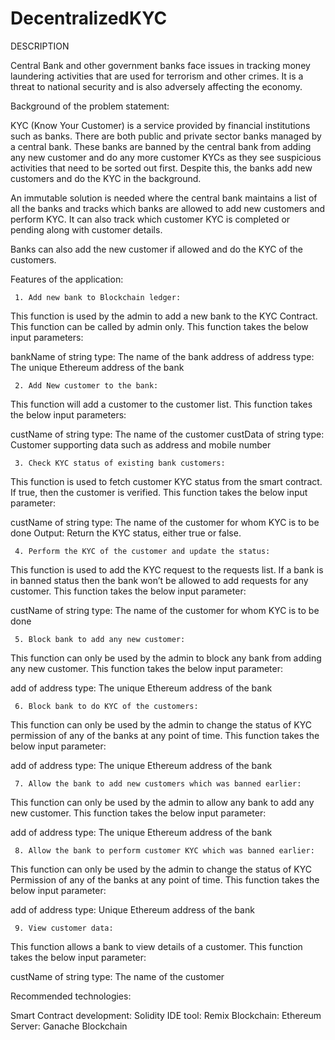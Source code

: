 # DecentralizedKYC

DESCRIPTION

Central Bank and other government banks face issues in tracking money laundering activities that are used for terrorism and other crimes. It is a threat to national security and is also adversely affecting the economy.

 

Background of the problem statement:

KYC (Know Your Customer) is a service provided by financial institutions such as banks. There are both public and private sector banks managed by a central bank. These banks are banned by the central bank from adding any new customer and do any more customer KYCs as they see suspicious activities that need to be sorted out first. Despite this, the banks add new customers and do the KYC in the background.

An immutable solution is needed where the central bank maintains a list of all the banks and tracks which banks are allowed to add new customers and perform KYC. It can also track which customer KYC is completed or pending along with customer details.

Banks can also add the new customer if allowed and do the KYC of the customers.

 

Features of the application:

     1. Add new bank to Blockchain ledger:

This function is used by the admin to add a new bank to the KYC Contract. This function can be called by admin only. This function takes the below input parameters:

bankName of string type: The name of the bank
address of address type: The unique Ethereum address of the bank
 

     2. Add New customer to the bank:

This function will add a customer to the customer list. This function takes the below input parameters:

custName of string type:  The name of the customer
custData of string type: Customer supporting data such as address and mobile number
 

     3. Check KYC status of existing bank customers:

This function is used to fetch customer KYC status from the smart contract. If true, then the customer is verified. This function takes the below input parameter:

custName of string type: The name of the customer for whom KYC is to be done
Output: Return the KYC status, either true or false.

 

     4. Perform the KYC of the customer and update the status:

This function is used to add the KYC request to the requests list. If a bank is in banned status then the bank won’t be allowed to add requests for any customer. This function takes the below input parameter:

custName of string type: The name of the customer for whom KYC is to be done
 

     5. Block bank to add any new customer:

This function can only be used by the admin to block any bank from adding any new customer. This function takes the below input parameter:

add of address type: The unique Ethereum address of the bank
 

     6. Block bank to do KYC of the customers:

This function can only be used by the admin to change the status of KYC permission of any of the banks at any point of time. This function takes the below input parameter:

add of address type: The unique Ethereum address of the bank
 

     7. Allow the bank to add new customers which was banned earlier:

This function can only be used by the admin to allow any bank to add any new customer. This function takes the below input parameter:

add of address type: The unique Ethereum address of the bank
 

     8. Allow the bank to perform customer KYC which was banned earlier:

This function can only be used by the admin to change the status of KYC Permission of any of the banks at any point of time. This function takes the below input parameter:

add of address type: Unique Ethereum address of the bank
 

     9. View customer data:

This function allows a bank to view details of a customer. This function takes the below input parameter:

custName of string type: The name of the customer
 

Recommended technologies:

Smart Contract development: Solidity
IDE tool: Remix
Blockchain: Ethereum
Server: Ganache Blockchain
